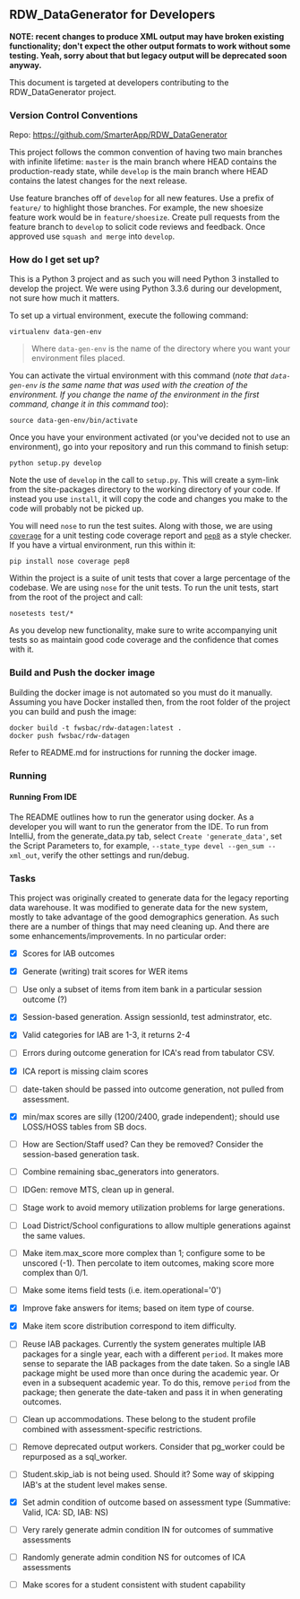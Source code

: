## RDW_DataGenerator for Developers

**NOTE: recent changes to produce XML output may have broken existing functionality; don't expect the other output 
formats to work without some testing. Yeah, sorry about that but legacy output will be deprecated soon anyway.**

This document is targeted at developers contributing to the RDW_DataGenerator project.


### Version Control Conventions
Repo: https://github.com/SmarterApp/RDW_DataGenerator

This project follows the common convention of having two main branches with infinite lifetime: `master` is the main
branch where HEAD contains the production-ready state, while `develop` is the main branch where HEAD contains the 
latest changes for the next release.
 
Use feature branches off of `develop` for all new features. Use a prefix of `feature/` to highlight those branches.
For example, the new shoesize feature work would be in `feature/shoesize`. Create pull requests from the feature
branch to `develop` to solicit code reviews and feedback. Once approved use `squash and merge` into `develop`.


### How do I get set up?
This is a Python 3 project and as such you will need Python 3 installed to develop the project.
We were using Python 3.3.6 during our development, not sure how much it matters.

To set up a virtual environment, execute the following command:

    virtualenv data-gen-env

> Where `data-gen-env` is the name of the directory where you want your environment files placed. 

You can activate the virtual environment with this command (_note that `data-gen-env` is the same name that was used 
with the creation of the environment. If you change the name of the environment in the first command, change it in 
this command too_):

    source data-gen-env/bin/activate

Once you have your environment activated (or you've decided not to use an environment), go into your repository and run
this command to finish setup:

    python setup.py develop

Note the use of `develop` in the call to `setup.py`. This will create a sym-link from the site-packages directory to the
working directory of your code. If instead you use `install`, it will copy the code and changes you make to the code
will probably not be picked up.

You will need `nose` to run the test suites. Along with those, we are using
[`coverage`](http://nedbatchelder.com/code/coverage/) for a unit testing code coverage report and
[`pep8`](http://pep8.readthedocs.org/en/latest/) as a style checker. If you have a virtual environment, run this within
it:

    pip install nose coverage pep8

Within the project is a suite of unit tests that cover a large percentage of the codebase. We are using `nose` for the
unit tests. To run the unit tests, start from the root of the project and call:

    nosetests test/*

As you develop new functionality, make sure to write accompanying unit tests so as maintain good code coverage and the
confidence that comes with it.


### Build and Push the docker image
Building the docker image is not automated so you must do it manually. Assuming you have Docker installed then, 
from the root folder of the project you can build and push the image:

    docker build -t fwsbac/rdw-datagen:latest .
    docker push fwsbac/rdw-datagen

Refer to README.md for instructions for running the docker image.


### Running

#### Running From IDE
The README outlines how to run the generator using docker. As a developer you will want to run the generator from
the IDE. To run from IntelliJ, from the generate_data.py tab, select `Create 'generate_data'`, set the Script 
Parameters to, for example, `--state_type devel --gen_sum --xml_out`, verify the other settings and run/debug.


### Tasks
This project was originally created to generate data for the legacy reporting data warehouse. It was modified to 
generate data for the new system, mostly to take advantage of the good demographics generation. As such there are a 
number of things that may need cleaning up. And there are some enhancements/improvements. In no particular order:

 - [x] Scores for IAB outcomes
 - [x] Generate (writing) trait scores for WER items
 - [ ] Use only a subset of items from item bank in a particular session outcome (?)
 - [x] Session-based generation. Assign sessionId, test adminstrator, etc.
 - [x] Valid categories for IAB are 1-3, it returns 2-4
 - [ ] Errors during outcome generation for ICA's read from tabulator CSV.
 - [x] ICA report is missing claim scores
 - [ ] date-taken should be passed into outcome generation, not pulled from assessment.
 - [x] min/max scores are silly (1200/2400, grade independent); should use LOSS/HOSS tables from SB docs. 
 - [ ] How are Section/Staff used? Can they be removed? Consider the session-based generation task.
 - [ ] Combine remaining sbac_generators into generators.
 - [ ] IDGen: remove MTS, clean up in general.
 - [ ] Stage work to avoid memory utilization problems for large generations.
 - [ ] Load District/School configurations to allow multiple generations against the same values.
 - [ ] Make item.max_score more complex than 1; configure some to be unscored (-1). Then percolate to item outcomes,
making score more complex than 0/1.
 - [ ] Make some items field tests (i.e. item.operational='0')
 - [x] Improve fake answers for items; based on item type of course.
 - [x] Make item score distribution correspond to item difficulty.
 - [ ] Reuse IAB packages. Currently the system generates multiple IAB packages for a single year, each with a 
 different `period`. It makes more sense to separate the IAB packages from the date taken. So a single IAB package
 might be used more than once during the academic year. Or even in a subsequent academic year. To do this, remove
 `period` from the package; then generate the date-taken and pass it in when generating outcomes.
 - [ ] Clean up accommodations. These belong to the student profile combined with assessment-specific restrictions.
 - [ ] Remove deprecated output workers. Consider that pg_worker could be repurposed as a sql_worker.
 - [ ] Student.skip_iab is not being used. Should it? Some way of skipping IAB's at the student level makes sense.
 - [x] Set admin condition of outcome based on assessment type (Summative: Valid, ICA: SD, IAB: NS)
 - [ ] Very rarely generate admin condition IN for outcomes of summative assessments
 - [ ] Randomly generate admin condition NS for outcomes of ICA assessments
 - [ ] Make scores for a student consistent with student capability

